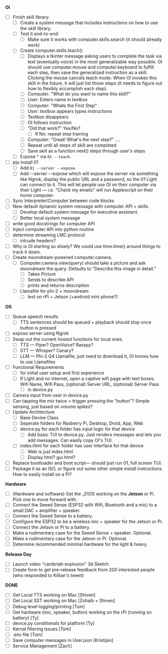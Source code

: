 **OI**

- [ ] Finish skill library.
  - [ ] Create a system message that includes instructions on how to use the skill library.
  - [ ] Test it end-to-end.
    - [ ] Make sure it works with computer.skills.search (it should already work)
  - [ ] Create computer.skills.teach()
    - [ ]  Displays a tkinter message asking users to complete the task via text (eventually voice) in the most generalizable way possible. OI should use computer.mouse and computer.keyboard to fulfill each step, then save the generalized instruction as a skill. Clicking the mouse cancels teach mode. When OI invokes this skill in the future, it will just list those steps (it needs to figure out how to flexibly accomplish each step).
    - [ ] Computer: "What do you want to name this skill?"
    - [ ] User: Enters name in textbox
    - [ ] Computer: "Whats the First Step"
    - [ ] User: textbox appears types instructions
    - [ ] Textbox disappears
    - [ ] OI follows instruction
    - [ ] "Did that work?" Yes/No?
      - [ ] If No: repeat step training
    - [ ] Computer: "Great! What's the next step?" ....
    - [ ] Repeat until all steps of skill are completed
    - [ ] Save skill as a function next() steps through user's steps
  - [ ] Expose ^ via `01 --teach`.
- [ ] pip install 01
  - [ ] Add `01 --server --expose`.
  - [ ] Add --server --expose which will expose the server via something like Ngrok, display the public URL and a password, so the 01 Light can connect to it. This will let people use OI on their computer via their Light — i.e. "Check my emails" will run Applescript on their home computer.
- [ ] Sync Interpreter/Computer between code blocks
- [ ] New default dynamic system message with computer API + skills.
  - [ ] Develop default system message for executive assistant.
  - [ ] Better local system message
- [ ] write good docstrings for computer API
- [ ] Inject computer API into python routine
- [ ] determine streaming LMC protocol
  - [ ] inlcude headers?
- [ ] Why is OI starting so slowly? We could use time.time() around things to track it down.
- [ ] Create moondream-powered computer.camera.
  - [ ] Computer.camera.view(query) should take a picture and ask moondream the query. Defaults to "Describe this image in detail."
    - [ ] Takes Picture
    - [ ] Sends to describe API
    - [ ] prints and returns description
  - [ ] Llamafile for phi-2 + moondream
    - [ ] test on rPi + Jetson (+android mini phone?) 

**OS**

- [ ] Queue speech results
  - [ ] TTS sentences should be queued + playback should stop once button is pressed
- [ ] expose server using Ngrok
- [ ] Swap out the current hosted functions for local ones.
  - [ ] TTS — Piper? OpenVoice? Rasspy?
  - [ ] STT — Whisper? Canary?
  - [ ] LLM — Phi-2 Q4 Llamafile, just need to download it, OI knows how to use Llamafiles
- [ ] Functional Requirements
  - [ ] for initial user setup and first experience
  - [ ] If Light and no internet, open a captive wifi page with text boxes: Wifi Name, Wifi Pass, (optional) Server URL, (optional) Server Pass
    - [ ] in device.py
- [ ] Camera input from user in device.py
- [ ] Can tapping the mic twice = trigger pressing the "button"? Simple sensing, just based on volume spikes?
- [ ] Update Architecture
  - [ ] Base Devise Class
  - [ ] Seperate folders for Rasberry Pi, Desktop, Droid, App, Web
  - [ ] device.py for each folder has input logic for that device
    - [ ] Add basic TUI to device.py. Just renders messages and lets you add messages. Can easily copy OI's TUI.
  - [ ] index.html for each folder has user interface for that device
    - [ ] Web is just index.html
    - [ ] Display.html? gui.html?
- [ ] Replace bootloader and boot script— should just run 01, full screen TUI.
- [ ] Package it as an ISO, or figure out some other simple install instructions. How to easily install on a Pi?

**Hardware**

- [ ] (Hardware and software) Get the _01OS working on the **Jetson** or Pi. Pick one to move forward with. 
- [ ] Connect the Seeed Sense (ESP32 with Wifi, Bluetooth and a mic) to a small DAC + amplifier + speaker.
- [ ] Connect the Seeed Sense to a battery.
- [ ] Configure the ESP32 to be a wireless mic + speaker for the Jetson or Pi.
- [ ] Connect the Jetson or Pi to a battery.
- [ ] Make a rudimentary case for the Seeed Sense + speaker. Optional.
- [ ] Make a rudimentary case for the Jetson or Pi. Optional.
- [ ] Determine recommended minimal hardware for the light & heavy.

**Release Day**

- [ ] Launch video "cambriah explosion" 3d Sketch
- [ ] Create form to get pre-release feedback from 200 interested people (who responded to Killian's tweet)

**DONE**
- [ ] Get Local TTS working on Mac [Shiven]
- [ ] Get Local SST working on Mac [Zohaib + Shiven]
- [ ] Debug level logging/printing [Tom]
- [ ] Get hardware (mic, speaker, button) working on the rPi (running on battery) [Ty]
- [ ] device.py conditionals for platform [Ty]
- [ ] Kernal filtering issues [Tom]
- [ ] .env file [Tom]
- [ ] Save computer messages in User.json [Kristijan]
- [ ] Service Management [Zach]
